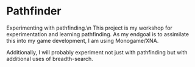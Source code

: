 # Pathfinder
Experimenting with pathfinding.\n
This project is my workshop for experimentation and learning pathfinding.
As my endgoal is to assimilate this into my game development, I am using Monogame/XNA.

Additionally, I will probably experiment not just with pathfinding but with additional uses of breadth-search.
